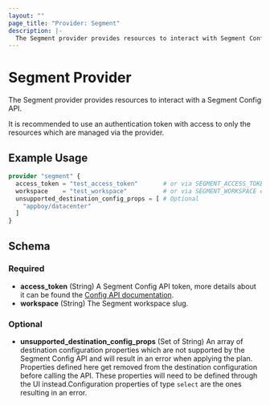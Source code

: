 ```yaml
---
layout: ""
page_title: "Provider: Segment"
description: |-
  The Segment provider provides resources to interact with Segment Config API.
---
```


# Segment Provider

The Segment provider provides resources to interact with a Segment Config API.

It is recommended to use an authentication token with access to only the resources which are managed
via the provider.

## Example Usage

```terraform
provider "segment" {
  access_token = "test_access_token"       # or via SEGMENT_ACCESS_TOKEN env var.
  workspace    = "test_workspace"          # or via SEGMENT_WORKSPACE env var.
  unsupported_destination_config_props = [ # Optional
    "appboy/datacenter"
  ]
}
```

<!-- schema generated by tfplugindocs -->
## Schema

### Required

- **access_token** (String) A Segment Config API token, more details about it can be found the [Config API documentation](https://segment.com/docs/config-api/authentication/).
- **workspace** (String) The Segment workspace slug.

### Optional

- **unsupported_destination_config_props** (Set of String) An array of destination configuration properties which are not supported by the Segment Config API and will result in an error when applying the plan.
Properties defined here get removed from the destination configuration before calling the API. These properties will need to be defined through the UI instead.Configuration properties of type `select` are the ones resulting in an error.
